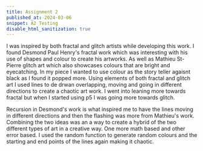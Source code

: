 ```yaml
---
title: Assignment 2
published_at: 2024-03-06
snippet: A2 Testing
disable_html_sanitization: true
---
```

I was inspired by both fractal and glitch artists while developing this work. I found Desmond Paul Henry's fractal work which was interesting with his use of shapes and colour to create his artworks. As well as Mathieu St-Pierre glitch art which also showcases colours that are bright and eyecatching. In my piece I wanted to use colour as the story teller agaisnt black as I found it popped more. Using elements of both fractal and glitch art I used lines to de drwan overlapping, moving and going in different directions to create a chaotic art work. I went into leaning more towards fractal but when I started using p5 I was going more towards glitch.

Recursion in Desmond's work is what inspired me to have the lines moving in different directions and then the flashing was more from Mathieu's work. Combining the two ideas was an a way to create a hybrid of the two different types of art in a creative way. One more math based and other error based. I used the random function to generate random colours and the starting and end points of the lines again making it chaotic. 